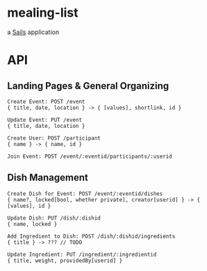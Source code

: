 # mealing-list

a [Sails](http://sailsjs.org) application

# API

## Landing Pages & General Organizing

```
Create Event: POST /event
{ title, date, location } -> { [values], shortlink, id }
```

```
Update Event: PUT /event
{ title, date, location }
```

```
Create User: POST /participant
{ name } -> { name, id }
```

```
Join Event: POST /event/:eventid/participants/:userid
```

## Dish Management

```
Create Dish for Event: POST /event/:eventid/dishes
{ name?, locked[bool, whether private], creator[userid] } -> { [values], id }
```

```
Update Dish: PUT /dish/:dishid
{ name, locked }
```

```
Add Ingredient to Dish: POST /dish/:dishid/ingredients
{ title } -> ??? // TODO
```

```
Update Ingredient: PUT /ingredient/:ingredientid
{ title, weight, providedBy[userid] }
```
